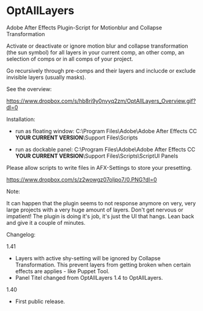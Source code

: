 # OptAllLayers
Adobe After Effects Plugin-Script for Motionblur and Collapse Transformation

Activate or deactivate or ignore motion blur and collapse transformation (the sun symbol) for all layers in your current comp, an other comp, an selection of comps or in all comps of your project. 

Go recursively through pre-comps and their layers and inclucde or exclude invisible layers (usually masks). 

See the overview:

https://www.dropbox.com/s/hb8ri9y0nvyq2zm/OptAllLayers_Overview.gif?dl=0


Installation:

- run as floating window: 
	C:\Program Files\Adobe\Adobe After Effects CC **YOUR CURRENT VERSION**\Support Files\Scripts

- run as dockable panel:
  C:\Program Files\Adobe\Adobe After Effects CC **YOUR CURRENT VERSION**\Support Files\Scripts\ScriptUI Panels
  
Please allow scripts to write files in AFX-Settings to store your presetting. 

https://www.dropbox.com/s/z2wowgz07oljpo7/0.PNG?dl=0

Note:

It can happen that the plugin seems to not response anymore on very, very large projects with a very huge amount of layers. Don't get nervous or impatient! The plugin is doing it's job, it's just the UI that hangs. Lean back and give it a couple of minutes.

Changelog: 

1.41
- 	Layers with active shy-setting will be ignored by Collapse Transformation. This prevent layers from getting broken when 	certain effects are applies - like Puppet Tool.
- 	Panel Titel changed from OptAllLayers 1.4 to OptAllLayers. 

1.40
- 	First public release. 
